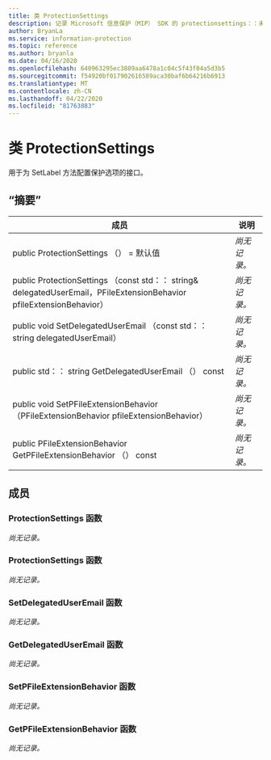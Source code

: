 ```yaml
---
title: 类 ProtectionSettings
description: 记录 Microsoft 信息保护（MIP） SDK 的 protectionsettings：：未定义的类。
author: BryanLa
ms.service: information-protection
ms.topic: reference
ms.author: bryanla
ms.date: 04/16/2020
ms.openlocfilehash: 640963295ec3809aa6478a1c04c5f43f04a5d3b5
ms.sourcegitcommit: f54920bf017902616589aca30baf6b64216b6913
ms.translationtype: MT
ms.contentlocale: zh-CN
ms.lasthandoff: 04/22/2020
ms.locfileid: "81763883"
---
```

# <a name="class-protectionsettings"></a>类 ProtectionSettings 
用于为 SetLabel 方法配置保护选项的接口。
  
## <a name="summary"></a>“摘要”
 成员                        | 说明                                
--------------------------------|---------------------------------------------
public ProtectionSettings （） = 默认值  | _尚无记录。_
public ProtectionSettings （const std：： string& delegatedUserEmail，PFileExtensionBehavior pfileExtensionBehavior）  | _尚无记录。_
public void SetDelegatedUserEmail （const std：： string delegatedUserEmail）  | _尚无记录。_
public std：： string GetDelegatedUserEmail （） const  | _尚无记录。_
public void SetPFileExtensionBehavior （PFileExtensionBehavior pfileExtensionBehavior）  | _尚无记录。_
public PFileExtensionBehavior GetPFileExtensionBehavior （） const  | _尚无记录。_
  
## <a name="members"></a>成员
  
### <a name="protectionsettings-function"></a>ProtectionSettings 函数
_尚无记录。_

  
### <a name="protectionsettings-function"></a>ProtectionSettings 函数
_尚无记录。_

  
### <a name="setdelegateduseremail-function"></a>SetDelegatedUserEmail 函数
_尚无记录。_

  
### <a name="getdelegateduseremail-function"></a>GetDelegatedUserEmail 函数
_尚无记录。_

  
### <a name="setpfileextensionbehavior-function"></a>SetPFileExtensionBehavior 函数
_尚无记录。_

  
### <a name="getpfileextensionbehavior-function"></a>GetPFileExtensionBehavior 函数
_尚无记录。_
